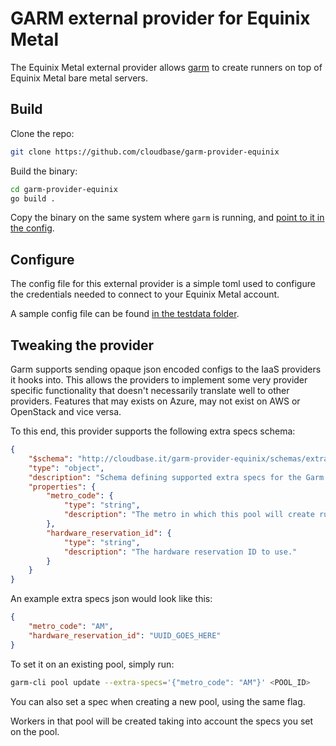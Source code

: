 # GARM external provider for Equinix Metal

The Equinix Metal external provider allows [garm](https://github.com/cloudbase/garm) to create runners on top of Equinix Metal bare metal servers.

## Build

Clone the repo:

```bash
git clone https://github.com/cloudbase/garm-provider-equinix
```

Build the binary:

```bash
cd garm-provider-equinix
go build .
```

Copy the binary on the same system where ```garm``` is running, and [point to it in the config](https://github.com/cloudbase/garm/blob/main/doc/providers.md#the-external-provider).

## Configure

The config file for this external provider is a simple toml used to configure the credentials needed to connect to your Equinix Metal account.

A sample config file can be found [in the testdata folder](./testdata/garm-provider-equinix.toml).

## Tweaking the provider

Garm supports sending opaque json encoded configs to the IaaS providers it hooks into. This allows the providers to implement some very provider specific functionality that doesn't necessarily translate well to other providers. Features that may exists on Azure, may not exist on AWS or OpenStack and vice versa.

To this end, this provider supports the following extra specs schema:

```json
{
    "$schema": "http://cloudbase.it/garm-provider-equinix/schemas/extra_specs#",
    "type": "object",
    "description": "Schema defining supported extra specs for the Garm Equinix Metal Provider",
    "properties": {
        "metro_code": {
            "type": "string",
            "description": "The metro in which this pool will create runners."
        },
        "hardware_reservation_id": {
            "type": "string",
            "description": "The hardware reservation ID to use."
        }
    }
}
```

An example extra specs json would look like this:

```json
{
    "metro_code": "AM",
    "hardware_reservation_id": "UUID_GOES_HERE"
}
```

To set it on an existing pool, simply run:

```bash
garm-cli pool update --extra-specs='{"metro_code": "AM"}' <POOL_ID>
```

You can also set a spec when creating a new pool, using the same flag.

Workers in that pool will be created taking into account the specs you set on the pool.